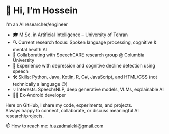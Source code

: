 # 👋 Hi, I’m Hossein

I'm an AI researcher/engineer  

- 🎓 M.Sc. in Artificial Intelligence – University of Tehran  
- 🔍 Current research focus: Spoken language processing, cognitive & mental health AI  
- 🤝 Collaborating with SpeechCARE research group @ Columbia University
- 🧠 Experience with depression and cognitive decline detection using speech  
- 🛠️ Skills: Python, Java, Kotlin, R, C#, JavaScript, and HTML/CSS (not technically a language 😉)  
- 💡 Interests: Speech/NLP, deep generative models, VLMs, explainable AI  
- 👨‍💻 Ex-Android developer

Here on GitHub, I share my code, experiments, and projects.  
Always happy to connect, collaborate, or discuss meaningful AI research/projects.  

📫 How to reach me: [h.azadmaleki@gmail.com](mailto:h.azadmaleki@gmail.com)
